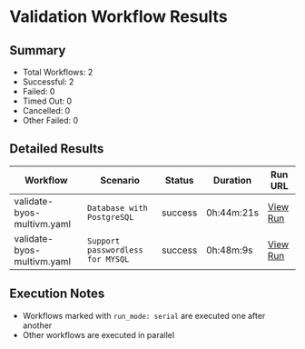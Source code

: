 # Validation Workflow Results

## Summary
- Total Workflows: 2
- Successful: 2
- Failed: 0
- Timed Out: 0
- Cancelled: 0
- Other Failed: 0

## Detailed Results

| Workflow | Scenario | Status | Duration | Run URL |
|----------|----------|---------|-----------|----------|
| validate-byos-multivm.yaml | `Database with PostgreSQL` | success | 0h:44m:21s | [View Run](https://github.com/azure-javaee/rhel-jboss-templates/actions/runs/16879974295) |
| validate-byos-multivm.yaml | `Support passwordless for MYSQL` | success | 0h:48m:9s | [View Run](https://github.com/azure-javaee/rhel-jboss-templates/actions/runs/16881048095) |


## Execution Notes
- Workflows marked with `run_mode: serial` are executed one after another
- Other workflows are executed in parallel
